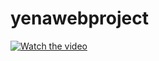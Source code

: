 # yenawebproject
[![Watch the video](https://i.imgur.com/vKb2F1B.png)](https://youtu.be/_nHNgz62PFY)
